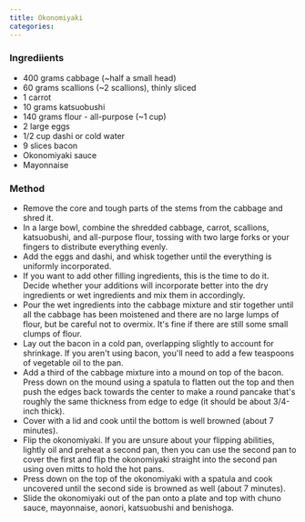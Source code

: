 ```yaml
---
title: Okonomiyaki
categories:
---
```







### Ingrediients

-   400 grams cabbage (\~half a small head)
-   60 grams scallions (\~2 scallions), thinly sliced
-   1 carrot
-   10 grams katsuobushi
-   140 grams flour - all-purpose (\~1 cup)
-   2 large eggs
-   1/2 cup dashi or cold water
-   9 slices bacon
-   Okonomiyaki sauce
-   Mayonnaise

### Method

* Remove the core and tough parts of the stems from the cabbage and shred it.
*  In a large bowl, combine the shredded cabbage, carrot, scallions, katsuobushi, and all-purpose flour, tossing with two large forks or your fingers to distribute everything evenly.
*  Add the eggs and dashi, and whisk together until the everything is uniformly incorporated.
*  If you want to add other filling ingredients, this is the time to do it. Decide whether your additions will incorporate better into the dry ingredients or wet ingredients and mix them in accordingly.
*  Pour the wet ingredients into the cabbage mixture and stir together until all the cabbage has been moistened and there are no large lumps of flour, but be careful not to overmix. It's fine if there are still some small clumps of flour.
*  Lay out the bacon in a cold pan, overlapping slightly to account for shrinkage. If you aren't using bacon, you'll need to add a few teaspoons of vegetable oil to the pan.
*  Add a third of the cabbage mixture into a mound on top of the bacon. Press down on the mound using a spatula to flatten out the top and then push the edges back towards the center to make a round pancake that's roughly the same thickness from edge to edge (it should be about 3/4-inch thick).
*  Cover with a lid and cook until the bottom is well browned (about 7 minutes).
*  Flip the okonomiyaki. If you are unsure about your flipping abilities, lightly oil and preheat a second pan, then you can use the second pan to cover the first and flip the okonomiyaki straight into the second pan using oven mitts to hold the hot pans.
*  Press down on the top of the okonomiyaki with a spatula and cook uncovered until the second side is browned as well (about 7 minutes).
*  Slide the okonomiyaki out of the pan onto a plate and top with chuno sauce, mayonnaise, aonori, katsuobushi and benishoga.
